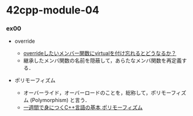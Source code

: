 # 42cpp-module-04

### ex00
- override
  - [overrideしたいメンバー関数にvirtualを付け忘れるとどうなるか？](https://qiita.com/chihayafuru/items/3b3634f6fde31a3dda12)
  - 継承したメンバ関数の名前を隠蔽して，あらたなメンバ関数を再定義する．

- ポリモーフィズム
  - オーバーライド，オーバーロードのことを，総称して，ポリモーフィズム (Polymorphism) と言う．
  - [一週間で身につくC++言語の基本 ポリモーフィズム](https://cpp-lang.sevendays-study.com/day7.html)
